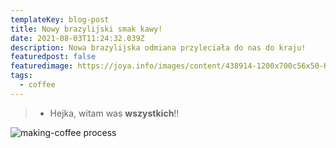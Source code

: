 ```yaml
---
templateKey: blog-post
title: Nowy brazylijski smak kawy!
date: 2021-08-03T11:24:32.039Z
description: Nowa brazylijska odmiana przyleciała do nas do kraju!
featuredpost: false
featuredimage: https://joya.info/images/content/438914-1200x700c56x50-Kaffee-mit-pflanzlicher-Milch-Barista_1200x798.jpg
tags:
  - coffee
---
```

> * Hejka, witam was **wszystkich**!!

![making-coffee process](https://joya.info/images/content/438914-1200x700c56x50-Kaffee-mit-pflanzlicher-Milch-Barista_1200x798.jpg "Coffee making process")